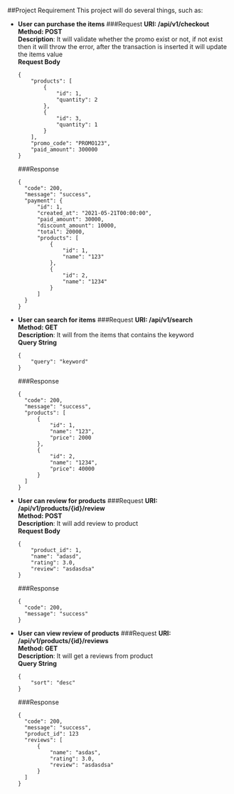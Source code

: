 ##Project Requirement
This project will do several things, such as:
- **User can purchase the items**
    ###Request
    **URI: /api/v1/checkout**\
    **Method: POST**\
    **Description**: It will validate whether the promo exist or not, if not exist then it will throw the error, after the transaction is inserted it will update the items value\
    **Request Body**
  ````
  {
      "products": [
          {
              "id": 1,
              "quantity": 2
          },
          {
              "id": 3,
              "quantity": 1
          }
      ],
      "promo_code": "PROMO123",
      "paid_amount": 300000
  }
  ````
  ###Response
  ````
  {
    "code": 200,
    "message": "success",
    "payment": {
        "id": 1,
        "created_at": "2021-05-21T00:00:00",
        "paid_amount": 30000,
        "discount_amount": 10000,
        "total": 20000,
        "products": [
            {
                "id": 1,
                "name": "123"
            },
            {
                "id": 2,
                "name": "1234"
            }
        ]
    }
  }
  ````
- **User can search for items**
  ###Request
  **URI: /api/v1/search**\
  **Method: GET**\
  **Description**: It will from the items that contains the keyword \
  **Query String**
  ````
  {
      "query": "keyword"
  }
  ````
  ###Response
  ````
  {
    "code": 200,
    "message": "success",
    "products": [
        {
            "id": 1,
            "name": "123",
            "price": 2000
        },
        {
            "id": 2,
            "name": "1234",
            "price": 40000
        }
    ]
  }
  ````
- **User can review for products**
  ###Request
  **URI: /api/v1/products/{id}/review**\
  **Method: POST**\
  **Description**: It will add review to product \
  **Request Body**
  ````
  {
      "product_id": 1,
      "name": "adasd",
      "rating": 3.0,
      "review": "asdasdsa"
  }
  ````
  ###Response
  ````
  {
    "code": 200,
    "message": "success"
  }
  ````
- **User can view review of products**
  ###Request
  **URI: /api/v1/products/{id}/reviews**\
  **Method: GET**\
  **Description**: It will get a reviews from product\
  **Query String**
  ````
  {
      "sort": "desc"
  }
  ````
  ###Response
  ````
  {
    "code": 200,
    "message": "success",
    "product_id": 123
    "reviews": [
        {
            "name": "asdas",
            "rating": 3.0,
            "review": "asdasdsa"
        }
    ]
  }
  ````